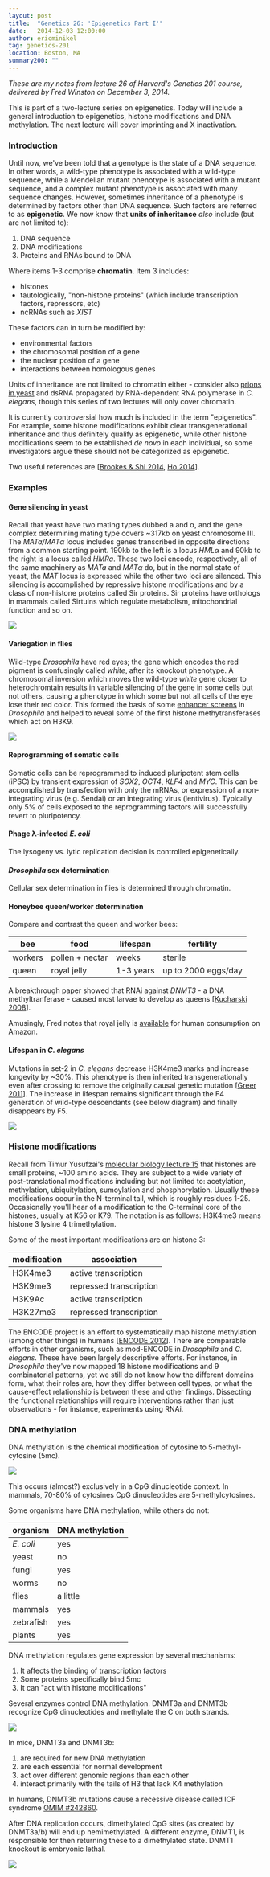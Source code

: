 ```yaml
---
layout: post
title:  "Genetics 26: 'Epigenetics Part I'"
date:   2014-12-03 12:00:00
author: ericminikel
tag: genetics-201
location: Boston, MA
summary200: ""
---
```


*These are my notes from lecture 26 of Harvard's Genetics 201 course, delivered by Fred Winston on December 3, 2014.*

This is part of a two-lecture series on epigenetics. Today will include a general introduction to epigenetics, histone modifications and DNA methylation. The next lecture will cover imprinting and X inactivation.

### Introduction

Until now, we've been told that a genotype is the state of a DNA sequence. In other words, a wild-type phenotype is associated with a wild-type sequence, while a Mendelian mutant phenotype is associated with a mutant sequence, and a complex mutant phenotype is associated with many sequence changes. However, sometimes inheritance of a phenotype is determined by factors other than DNA sequence. Such factors are referred to as **epigenetic**. We now know that **units of inheritance** *also* include (but are not limited to):

1. DNA sequence
2. DNA modifications
3. Proteins and RNAs bound to DNA

Where items 1-3 comprise **chromatin**. Item 3 includes:

+ histones
+ tautologically, "non-histone proteins" (which include transcription factors, repressors, etc)
+ ncRNAs such as *XIST*

These factors can in turn be modified by:

+ environmental factors
+ the chromosomal position of a gene
+ the nuclear position of a gene
+ interactions between homologous genes

Units of inheritance are not limited to chromatin either - consider also [prions in yeast](/2014/09/30/the-conformation-holds-the-information/) and dsRNA propagated by RNA-dependent RNA polymerase in *C. elegans*, though this series of two lectures will only cover chromatin.

It is currently controversial how much is included in the term "epigenetics". For example, some histone modifications exhibit clear transgenerational inheritance and thus definitely qualify as epigenetic, while other histone modifications seem to be established *de novo* in each individual, so some investigators argue these should not be categorized as epigenetic.

Two useful references are [[Brookes & Shi 2014], [Ho 2014]].

### Examples

#### Gene silencing in yeast

Recall that yeast have two mating types dubbed a and &alpha;, and the gene complex determining mating type covers ~317kb on yeast chromosome III. The *MATa/MAT&alpha;* locus includes genes transcribed in opposite directions from a common starting point. 190kb to the left is a locus *HML&alpha;* and 90kb to the right is a locus called *HMRa*. These two loci encode, respectively, all of the same machinery as *MATa* and *MAT&alpha;* do, but in the normal state of yeast, the *MAT* locus is expressed while the other two loci are silenced. This silencing is accomplished by repressive histone modifications and by a class of non-histone proteins called Sir proteins. Sir proteins have orthologs in mammals called Sirtuins which regulate metabolism, mitochondrial function and so on.

![](/media/2014/12/epigenetics-sex-in-yeast.png)

#### Variegation in flies

Wild-type *Drosophila* have red eyes; the gene which encodes the red pigment is confusingly called *white*, after its knockout phenotype. A chromosomal inversion which moves the wild-type *white* gene closer to heterochromtain results in variable silencing of the gene in some cells but not others, causing a phenotype in which some but not all cells of the eye lose their red color. This formed the basis of some [enhancer screens](/2014/10/31/genetics-18/) in *Drosophila* and helped to reveal some of the first histone methytransferases which act on H3K9.

![](/media/2014/12/epigenetics-in-fly-eyes.png)

#### Reprogramming of somatic cells

Somatic cells can be reprogrammed to induced pluripotent stem cells (iPSC) by transient expression of *SOX2*, *OCT4*, *KLF4* and *MYC*. This can be accomplished by transfection with only the mRNAs, or expression of a non-integrating virus (e.g. Sendai) or an integrating virus (lentivirus). Typically only 5% of cells exposed to the reprogramming factors will successfully revert to pluripotency. 

#### Phage &lambda;-infected *E. coli*

The lysogeny vs. lytic replication decision is controlled epigenetically.

#### *Drosophila* sex determination

Cellular sex determination in flies is determined through chromatin.

#### Honeybee queen/worker determination

Compare and contrast the queen and worker bees:

| bee | food | lifespan | fertility |
| ---- | ---- | ---- | ---- |
| workers | pollen + nectar | weeks | sterile |
| queen | royal jelly | 1-3 years | up to 2000 eggs/day |

A breakthrough paper showed that RNAi against *DNMT3* - a DNA methyltranferase - caused most larvae to develop as queens [[Kucharski 2008]].

Amusingly, Fred notes that royal jelly is [available](http://www.amazon.com/Freeze-Dried-Fresh-Royal-Jelly/dp/B00028NBJW/) for human consumption on Amazon.

#### Lifespan in *C. elegans*

Mutations in set-2 in *C. elegans* decrease H3K4me3 marks and increase longevity by ~30%. This phenotype is then inherited transgenerationally even after crossing to remove the originally causal genetic mutation [[Greer 2011]]. The increase in lifespan remains significant through the F4 generation of wild-type descendants (see below diagram) and finally disappears by F5.

![](/media/2014/12/epigenetics-longevity-worms.png)

### Histone modifications

Recall from Timur Yusufzai's [molecular biology lecture 15](/2014/10/15/molecular-biology-15/) that histones are small proteins, ~100 amino acids. They are subject to a wide variety of post-translational modifications including but not limited to: acetylation, methylation, ubiquitylation, sumoylation and phosphorylation. Usually these modifications occur in the N-terminal tail, which is roughly residues 1-25. Occasionally you'll hear of a modification to the C-terminal core of the histones, usually at K56 or K79. The notation is as follows: H3K4me3 means histone 3 lysine 4 trimethylation. 

Some of the most important modifications are on histone 3:

| modification | association |
| ---- | ---- |
| H3K4me3 | active transcription |
| H3K9me3 | repressed transcription |
| H3K9Ac | active transcription |
| H3K27me3 | repressed transcription |

The ENCODE project is an effort to systematically map histone methylation (among other things) in humans [[ENCODE 2012]]. There are comparable efforts in other organisms, such as mod-ENCODE in *Drosophila* and *C. elegans*. These have been largely descriptive efforts. For instance, in *Drosophila* they've now mapped 18 histone modifications and 9 combinatorial patterns, yet we still do not know how the different domains form, what their roles are, how they differ between cell types, or what the cause-effect relationship is between these and other findings. Dissecting the functional relationships will require interventions rather than just observations - for instance, experiments using RNAi.

### DNA methylation

DNA methylation is the chemical modification of cytosine to 5-methyl-cytosine (5mc).

![](/media/2014/12/cytosine-5mc.png)

This occurs (almost?) exclusively in a CpG dinucleotide context. In mammals, 70-80% of cytosines CpG dinucleotides are 5-methylcytosines.

Some organisms have DNA methylation, while others do not:

| organism | DNA methylation |
| ---- | ---- |
| *E. coli* | yes |
| yeast | no |
| fungi | yes |
| worms | no |
| flies | a little |
| mammals | yes |
| zebrafish | yes |
| plants | yes |

DNA methylation regulates gene expression by several mechanisms:

1. It affects the binding of transcription factors
2. Some proteins specifically bind 5mc
3. It can "act with histone modifications"

Several enzymes control DNA methylation. DNMT3a and DNMT3b recognize CpG dinucleotides and methylate the C on both strands.

![](/media/2014/12/dnmt3ab.png)

In mice, DNMT3a and DNMT3b:

1. are required for new DNA methylation
2. are each essential for normal development
3. act over different genomic regions than each other
4. interact primarily with the tails of H3 that lack K4 methylation

In humans, DNMT3b mutations cause a recessive disease called ICF syndrome [OMIM #242860](http://www.omim.org/entry/242860).

After DNA replication occurs, dimethylated CpG sites (as created by DNMT3a/b) will end up hemimethylated. A different enzyme, DNMT1, is responsible for then returning these to a dimethylated state. DNMT1 knockout is embryonic lethal.

![](/media/2014/12/dnmt1.png)


[Brookes & Shi 2014]: http://www.ncbi.nlm.nih.gov/pubmed/25195505 "Brookes E, Shi Y. Diverse epigenetic mechanisms of human disease. Annu Rev Genet. 2014 Nov 23;48:237-68. doi: 10.1146/annurev-genet-120213-092518. Epub 2014 Sep 5. PubMed PMID: 25195505."

[Kucharski 2008]: http://www.ncbi.nlm.nih.gov/pubmed/18339900 "Kucharski R, Maleszka J, Foret S, Maleszka R. Nutritional control of reproductive status in honeybees via DNA methylation. Science. 2008 Mar 28;319(5871):1827-30. doi: 10.1126/science.1153069. Epub 2008 Mar 13. PubMed PMID: 18339900."

[Greer 2011]: http://www.ncbi.nlm.nih.gov/pubmed/22012258 "Greer EL, Maures TJ, Ucar D, Hauswirth AG, Mancini E, Lim JP, Benayoun BA, Shi Y, Brunet A. Transgenerational epigenetic inheritance of longevity in Caenorhabditis elegans. Nature. 2011 Oct 19;479(7373):365-71. doi: 10.1038/nature10572. PubMed PMID: 22012258; PubMed Central PMCID: PMC3368121."

[Ho 2014]: http://www.ncbi.nlm.nih.gov/pubmed/25164756 "Ho JW, Jung YL, Liu T, Alver BH, Lee S, Ikegami K, Sohn KA, Minoda A, Tolstorukov MY, Appert A, Parker SC, Gu T, Kundaje A, Riddle NC, Bishop E, Egelhofer TA, Hu SS, Alekseyenko AA, Rechtsteiner A, Asker D, Belsky JA, Bowman SK, Chen QB, Chen RA, Day DS, Dong Y, Dose AC, Duan X, Epstein CB, Ercan S, Feingold EA, Ferrari F, Garrigues JM, Gehlenborg N, Good PJ, Haseley P, He D, Herrmann M, Hoffman MM, Jeffers TE, Kharchenko PV, Kolasinska-Zwierz P, Kotwaliwale CV, Kumar N, Langley SA, Larschan EN, Latorre I, Libbrecht MW, Lin X, Park R, Pazin MJ, Pham HN, Plachetka A, Qin B, Schwartz YB, Shoresh N, Stempor P, Vielle A, Wang C, Whittle CM, Xue H, Kingston RE, Kim JH, Bernstein BE, Dernburg  AF, Pirrotta V, Kuroda MI, Noble WS, Tullius TD, Kellis M, MacAlpine DM, Strome S, Elgin SC, Liu XS, Lieb JD, Ahringer J, Karpen GH, Park PJ. Comparative analysis of metazoan chromatin organization. Nature. 2014 Aug 28;512(7515):449-52. doi: 10.1038/nature13415. PubMed PMID: 25164756; PubMed Central PMCID: PMC4227084."

[ENCODE 2012]: http://www.ncbi.nlm.nih.gov/pubmed/22955616 "ENCODE Project Consortium. An integrated encyclopedia of DNA elements in the human genome. Nature. 2012 Sep 6;489(7414):57-74. doi: 10.1038/nature11247. PubMed PMID: 22955616; PubMed Central PMCID: PMC3439153."

